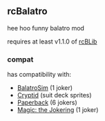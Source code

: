## rcBalatro
hee hoo funny balatro mod

requires at least v1.1.0 of [rcBLib](https://github.com/realicraft/rcBLib)

### compat
has compatibility with:
- [BalatroSim](https://github.com/realicraft/BalatroSim) (1 joker)
- [Cryptid](https://github.com/MathIsFun0/Cryptid) (suit deck sprites)
- [Paperback](https://github.com/GitNether/paperback) (6 jokers)
- [Magic: the Jokering](https://github.com/spire-winder/Magic-the-Jokering/tree/main) (1 joker)